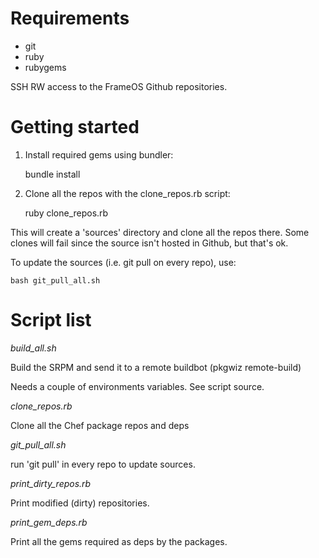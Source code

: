 # Requirements

* git
* ruby
* rubygems

SSH RW access to the FrameOS Github repositories.

# Getting started

1. Install required gems using bundler:

    bundle install

2. Clone all the repos with the clone_repos.rb script:

    ruby clone_repos.rb

This will create a 'sources' directory and clone all the repos
there. Some clones will fail since the source isn't hosted in Github,
but that's ok.

To update the sources (i.e. git pull on every repo), use:

    bash git_pull_all.sh

# Script list

*build_all.sh*

Build the SRPM and send it to a remote buildbot (pkgwiz remote-build)

Needs a couple of environments variables. See script source.

*clone_repos.rb*

Clone all the Chef package repos and deps

*git_pull_all.sh*

run 'git pull' in every repo to update sources.

*print_dirty_repos.rb*

Print modified (dirty) repositories.

*print_gem_deps.rb*

Print all the gems required as deps by the packages.

